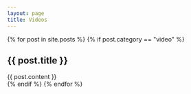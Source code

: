 ```yaml
---
layout: page
title: Videos
---
```


{% for post in site.posts %}
    {% if post.category == "video" %}
<div class="page">
  <h2 class="page-title">{{ post.title }}</h2>
  {{ post.content }}
</div>
    {% endif %}
{% endfor %}
